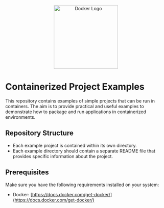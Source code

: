 <p align="center">
  <img src="https://logosmarcas.net/wp-content/uploads/2021/03/Docker-Logo.png" alt="Docker Logo" width="200" />
</p>

# Containerized Project Examples

This repository contains examples of simple projects that can be run in containers. The aim is to provide practical and useful examples to demonstrate how to package and run applications in containerized environments.

## Repository Structure

- Each example project is contained within its own directory.
- Each example directory should contain a separate README file that provides specific information about the project.

## Prerequisites

Make sure you have the following requirements installed on your system:

- Docker: [https://docs.docker.com/get-docker/](https://docs.docker.com/get-docker/)
